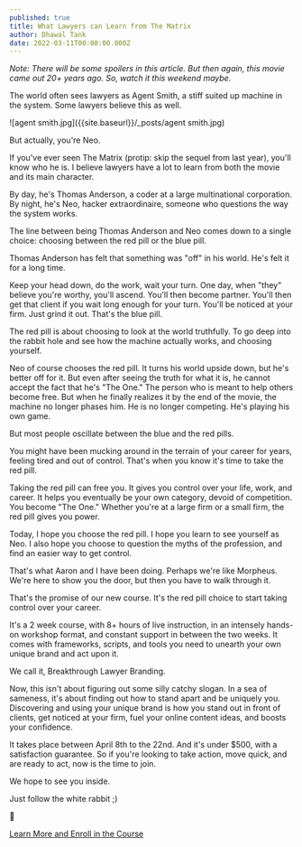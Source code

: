 ```yaml
---
published: true
title: What Lawyers can Learn from The Matrix
author: Dhawal Tank
date: 2022-03-11T00:00:00.000Z
---
```

_Note: There will be some spoilers in this article. But then again, this movie came out 20+ years ago. So, watch it this weekend maybe._

The world often sees lawyers as Agent Smith, a stiff suited up machine in the system. Some lawyers believe this as well.

![agent smith.jpg]({{site.baseurl}}/_posts/agent smith.jpg)

But actually, you're Neo.

If you've ever seen The Matrix (protip: skip the sequel from last year), you'll know who he is. I believe lawyers have a lot to learn from both the movie and its main character.

By day, he's Thomas Anderson, a coder at a large multinational corporation. By night, he's Neo, hacker extraordinaire, someone who questions the way the system works.

The line between being Thomas Anderson and Neo comes down to a single choice: choosing between the red pill or the blue pill.

Thomas Anderson has felt that something was "off" in his world. He's felt it for a long time.

Keep your head down, do the work, wait your turn. One day, when "they" believe you're worthy, you'll ascend. You'll then become partner. You'll then get that client if you wait long enough for your turn. You'll be noticed at your firm. Just grind it out. That's the blue pill.

The red pill is about choosing to look at the world truthfully. To go deep into the rabbit hole and see how the machine actually works, and choosing yourself.

Neo of course chooses the red pill. It turns his world upside down, but he's better off for it. But even after seeing the truth for what it is, he cannot accept the fact that he's "The One." The person who is meant to help others become free. But when he finally realizes it by the end of the movie, the machine no longer phases him. He is no longer competing. He's playing his own game.

But most people oscillate between the blue and the red pills.

You might have been mucking around in the terrain of your career for years, feeling tired and out of control. That's when you know it's time to take the red pill.

Taking the red pill can free you. It gives you control over your life, work, and career. It helps you eventually be your own category, devoid of competition. You become "The One." Whether you're at a large firm or a small firm, the red pill gives you power.

Today, I hope you choose the red pill. I hope you learn to see yourself as Neo. I also hope you choose to question the myths of the profession, and find an easier way to get control.

That's what Aaron and I have been doing. Perhaps we're like Morpheus. We're here to show you the door, but then you have to walk through it.

That's the promise of our new course. It's the red pill choice to start taking control over your career.

It's a 2 week course, with 8+ hours of live instruction, in an intensely hands-on workshop format, and constant support in between the two weeks. It comes with frameworks, scripts, and tools you need to unearth your own unique brand and act upon it.

We call it, Breakthrough Lawyer Branding.

Now, this isn't about figuring out some silly catchy slogan. In a sea of sameness, it's about finding out how to stand apart and be uniquely you. Discovering and using your unique brand is how you stand out in front of clients, get noticed at your firm, fuel your online content ideas, and boosts your confidence.

It takes place between April 8th to the 22nd. And it's under $500, with a satisfaction guarantee. So if you're looking to take action, move quick, and are ready to act, now is the time to join.

We hope to see you inside.

Just follow the white rabbit ;) 

🐇

[Learn More and Enroll in the Course](https://maven.com/build-your-book/branding/)
